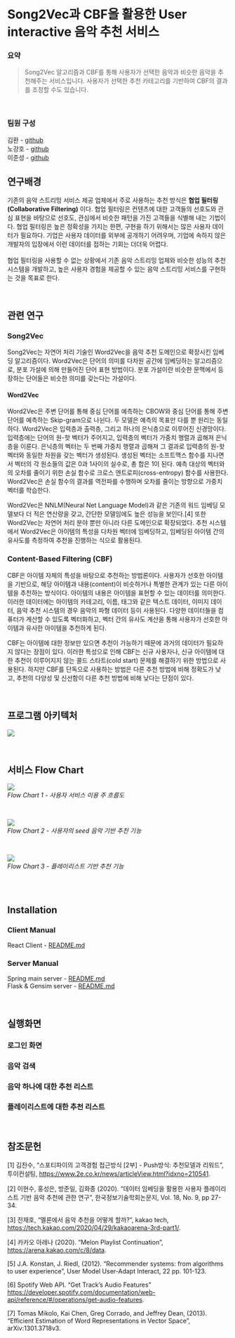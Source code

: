 # Song2Vec과 CBF을 활용한 User interactive 음악 추천 서비스


### 요약
> Song2Vec 알고리즘과 CBF를 통해 사용자가 선택한 음악과 비슷한 음악을 추천해주는 서비스입니다.
> 사용자가 선택한 추천 카테고리를 기반하여 CBF의 결과를 조정할 수도 있습니다.

<br/>

### 팀원 구성

김환 - [github](https://github.com/hwankim123)  
노강호 - [github](https://github.com/kangho-Noh)  
이준성 - [github](https://github.com/JoMars0722)



## 연구배경
 기존의 음악 스트리밍 서비스 제공 업체에서 주로 사용하는 추천 방식은 **협업 필터링(Collaborative Filtering)** 이다. 협업 필터링은 컨텐츠에 대한 고객들의 선호도와 관심 표현을 바탕으로 선호도, 관심에서 비슷한 패턴을 가진 고객들을 식별해 내는 기법이다. 협업 필터링은 높은 정확성을 가지는 한편, 구현을 하기 위해서는 많은 사용자 데이터가 필요하다. 기업은 사용자 데이터를 외부에 공개하기 어려우며, 기업에 속하지 않은 개발자의 입장에서 이런 데이터를 접하는 기회는 더더욱 어렵다.  
<br>
협업 필터링을 사용할 수 없는 상황에서 기존 음악 스트리밍 업체와 비슷한 성능의 추천 시스템을 개발하고, 높은 사용자 경험을 제공할 수 있는 음악 스트리밍 서비스를 구현하는 것을 목표로 한다.

<br/>


## 관련 연구
### Song2Vec
Song2Vec는 자연어 처리 기술인 Word2Vec을 음악 추천 도메인으로 확장시킨 임베딩 알고리즘이다. Word2Vec은 단어의 의미를 다차원 공간에 임베딩하는 알고리즘으로, 분포 가설에 의해 만들어진 단어 표현 방법이다. 분포 가설이란 비슷한 문맥에서 등장하는 단어들은 비슷한 의미를 갖는다는 가설이다.  
  

#### Word2Vec
Word2Vec은 주변 단어를 통해 중심 단어를 예측하는 CBOW와 중심 단어를 통해 주변 단어를 예측하는 Skip-gram으로 나뉜다. 두 모델은 예측의 목표만 다를 뿐 원리는 동일하다. Word2Vec은 입력층과 출력층, 그리고 하나의 은닉층으로 이루어진 신경망이다. 입력층에는 단어의 원-핫 벡터가 주어지고, 입력층의 벡터가 가중치 행렬과 곱해져 은닉층을 이룬다. 은닉층의 벡터는 두 번째 가중치 행렬과 곱해져 그 결과로 입력층의 원-핫 벡터와 동일한 차원을 갖는 벡터가 생성된다. 생성된 벡터는 소프트맥스 함수를 지나면서 벡터의 각 원소들의 값은 0과 1사이의 실수로, 총 합은 1이 된다. 예측 대상의 벡터와의 오차를 줄이기 위한 손실 함수로 크로스 엔트로피(cross-entropy) 함수를 사용한다. Word2Vec은 손실 함수의 결과를 역전파를 수행하며 오차를 줄이는 방향으로 가중치 벡터를 학습한다.  
  
Word2Vec은 NNLM(Neural Net Language Model)과 같은 기존의 워드 임베딩 모델보다 더 적은 연산량을 갖고, 간단한 모델임에도 높은 성능을 보인다.[4] 또한 Word2Vec는 자연어 처리 분야 뿐만 아니라 다른 도메인으로 확장되었다. 추천 시스템에서 Word2Vec은 아이템의 특성을 다차원 벡터에 임베딩하고, 임베딩된 아이템 간의 유사도를 측정하여 추천을 진행하는 식으로 활용된다.



### Content-Based Filtering (CBF)
CBF은 아이템 자체의 특성을 바탕으로 추천하는 방법론이다. 사용자가 선호한 아이템을 기반으로, 해당 아이템과 내용(content)이 비슷하거나 특별한 관계가 있는 다른 아이템을 추천하는 방식이다. 아이템의 내용은 아이템을 표현할 수 있는 데이터를 의미한다. 이러한 데이터에는 아이템의 카테고리, 이름, 태그와 같은 텍스트 데이터, 이미지 데이터, 음악 추천 시스템의 경우 음악의 파형 데이터 등이 사용된다. 다양한 데이터들을 컴퓨터가 계산할 수 있도록 벡터화하고, 벡터 간의 유사도 계산을 통해 사용자가 선호한 아이템과 유사한 아이템을 추천하게 된다.  
  
CBF는 아이템에 대한 정보만 있으면 추천이 가능하기 때문에 과거의 데이터가 필요하지 않다는 장점이 있다. 이러한 특성으로 인해 CBF는 신규 사용자나, 신규 아이템에 대한 추천이 이루어지지 않는 콜드 스타트(cold start) 문제를 해결하기 위한 방법으로 사용된다. 하지만 CBF를 단독으로 사용하는 방법은 다른 추천 방법에 비해 정확도가 낮고, 추천의 다양성 및 신선함이 다른 추천 방법에 비해 낮다는 단점이 있다.

<br/>


## 프로그램 아키텍처
![](https://user-images.githubusercontent.com/43146778/173767106-7831a2d0-770e-44ff-ab86-7efdb84ebe42.png)


<br/>


## 서비스 Flow Chart

![](https://user-images.githubusercontent.com/43146778/173764119-d6fb040f-714a-47d2-a494-2317fb4ffa3d.png)  
*Flow Chart 1 - 사용자 서비스 이용 주 흐름도*

<br/>

![](https://user-images.githubusercontent.com/43146778/173761715-b09d42c4-c249-4a8c-94f6-7d051725505e.png)  
*Flow Chart 2 - 사용자의 seed 음악 기반 추천 기능*

<br/>

![](https://user-images.githubusercontent.com/43146778/173761978-3554e288-1e20-42a1-8dda-7135bc885d6f.png)  
*Flow Chart 3 - 플레이리스트 기반 추천 기능*

<br/>

<br/>


## Installation
### Client Manual
React Client - [README.md]()

### Server Manual
Spring main server  - [README.md](https://github.com/capstone-cheer/music-recommendation-service/blob/main/back/music/README.md)  
Flask & Gensim server -  [README.md]()  

<br/>


## 실행화면


### 로그인 화면
### 음악 검색
### 음악 하나에 대한 추천 리스트
### 플레이리스트에 대한 추천 리스트



<br/>


## 참조문헌
[1] 김찬수, “스포티파이의 고객경험 접근방식 [2부] - Push방식: 추천모델과 리워드”, 투이컨설팅,  https://www.2e.co.kr/news/articleView.html?idxno=210541. 
  
[2] 이현수, 홍성은, 방준일, 김화종 (2020). “데이터 임베딩을 활용한 사용자 플레이리스트 기반 음악 추천에 관한 연구”, 한국정보기술학회논문지, Vol. 18, No. 9, pp 27-34.
  
[3] 전재호, “멜론에서 음악 추천을 어떻게 할까?”, kakao tech, https://tech.kakao.com/2020/04/29/kakaoarena-3rd-part1/.
  
[4] 카카오 아레나 (2020). “Melon Playlist Continuation”, https://arena.kakao.com/c/8/data.  
  
[5] J.A. Konstan, J. Riedl, (2012). “Recommender systems: from algorithms to user experience”, User Model User-Adapt Interact, 22 pp. 101-123.  
  
[6] Spotify Web API. “Get Track’s Audio Features” https://developer.spotify.com/documentation/web-api/reference/#/operations/get-audio-features.  

[7] Tomas Mikolo, Kai Chen, Greg Corrado, and Jeffrey Dean, (2013). “Efficient Estimation of Word Representations in Vector Space”, arXiv:1301.3718v3.   